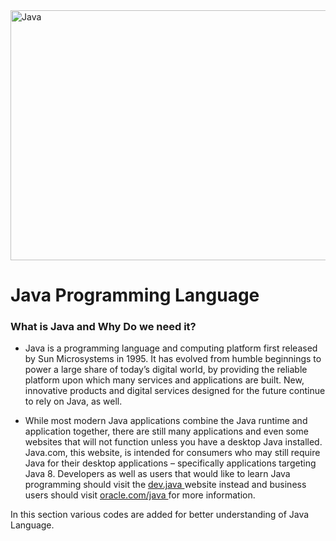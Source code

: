 <img alt = "Java" height = 400 width = 1000 src = "https://www.soais.com/wp-content/uploads/2021/06/OOPs-Concept-in-Java.png">


<h1> Java Programming Language </h1>

<h3>What is Java and Why Do we need it?</h3>

- Java is a programming language and computing platform first released by Sun Microsystems in 1995. It has evolved from humble beginnings to power a large share of today’s digital world, by providing the reliable platform upon which many services and applications are built. New, innovative products and digital services designed for the future continue to rely on Java, as well.

- While most modern Java applications combine the Java runtime and application together, there are still many applications and even some websites that will not function unless you have a desktop Java installed. Java.com, this website, is intended for consumers who may still require Java for their desktop applications – specifically applications targeting Java 8. Developers as well as users that would like to learn Java programming should visit the <a href = "https://dev.java/"> dev.java </a> website instead and business users should visit <a href = "https://www.oracle.com/java/"> oracle.com/java </a> for more information.

In this section various codes are added for better understanding of Java Language.



